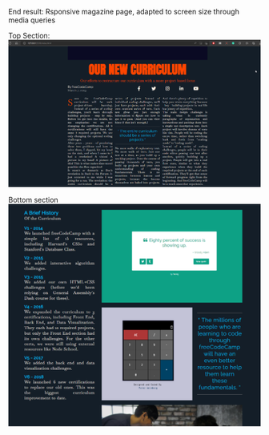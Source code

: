 End result: Rsponsive magazine page, adapted to screen size through media queries

Top Section:
<img src="https://github.com/nzayem/FreeCodeCamp/blob/main/Module-13-CSS-Grid-Magazine/Top.png">

Bottom section
<img src="https://github.com/nzayem/FreeCodeCamp/blob/main/Module-13-CSS-Grid-Magazine/Down.png">
